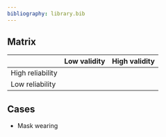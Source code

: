 ```yaml
---
bibliography: library.bib
---
```


## Matrix

</br>           | Low validity      | High validity
---             | ---               | ---
High reliability|                   |
Low reliability |                   |

## Cases

* Mask wearing